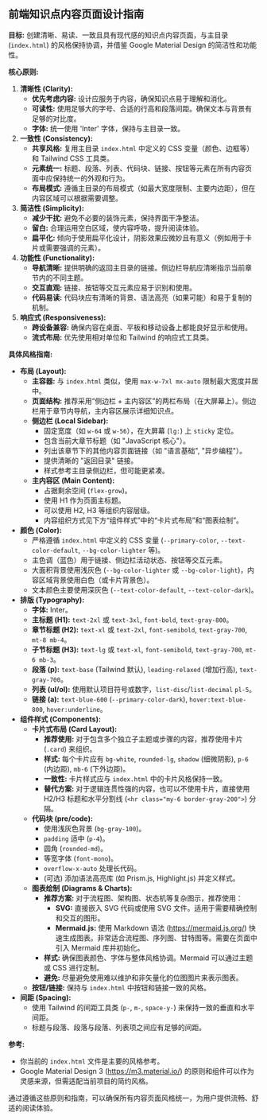 ## 前端知识点内容页面设计指南

**目标:** 创建清晰、易读、一致且具有现代感的知识点内容页面，与主目录 (`index.html`) 的风格保持协调，并借鉴 Google Material Design 的简洁性和功能性。

**核心原则:**

1. **清晰性 (Clarity):**
   - **优先考虑内容:** 设计应服务于内容，确保知识点易于理解和消化。
   - **可读性:** 使用足够大的字号、合适的行高和段落间距。确保文本与背景有足够的对比度。
   - **字体:** 统一使用 'Inter' 字体，保持与主目录一致。
2. **一致性 (Consistency):**
   - **共享风格:** 复用主目录 `index.html` 中定义的 CSS 变量（颜色、边框等）和 Tailwind CSS 工具类。
   - **元素统一:** 标题、段落、列表、代码块、链接、按钮等元素在所有内容页面中应保持统一的外观和行为。
   - **布局模式:** 遵循主目录的布局模式（如最大宽度限制、主要内边距），但在内容区域可以根据需要调整。
3. **简洁性 (Simplicity):**
   - **减少干扰:** 避免不必要的装饰元素，保持界面干净整洁。
   - **留白:** 合理运用空白区域，使内容呼吸，提升阅读体验。
   - **扁平化:** 倾向于使用扁平化设计，阴影效果应微妙且有意义（例如用于卡片或需要强调的元素）。
4. **功能性 (Functionality):**
   - **导航清晰:** 提供明确的返回主目录的链接。侧边栏导航应清晰指示当前章节内的不同主题。
   - **交互直观:** 链接、按钮等交互元素应易于识别和使用。
   - **代码易读:** 代码块应有清晰的背景、语法高亮（如果可能）和易于复制的机制。
5. **响应式 (Responsiveness):**
   - **跨设备兼容:** 确保内容在桌面、平板和移动设备上都能良好显示和使用。
   - **流式布局:** 优先使用相对单位和 Tailwind 的响应式工具类。

**具体风格指南:**

- **布局 (Layout):**
  - **主容器:** 与 `index.html` 类似，使用 `max-w-7xl mx-auto` 限制最大宽度并居中。
  - **页面结构:** 推荐采用“侧边栏 + 主内容区”的两栏布局（在大屏幕上）。侧边栏用于章节内导航，主内容区展示详细知识点。
  - **侧边栏 (Local Sidebar):**
    - 固定宽度（如 `w-64` 或 `w-56`），在大屏幕 (`lg:`) 上 `sticky` 定位。
    - 包含当前大章节标题（如 "JavaScript 核心"）。
    - 列出该章节下的其他内容页面链接（如 "语言基础", "异步编程"）。
    - 提供清晰的 "返回目录" 链接。
    - 样式参考主目录侧边栏，但可能更紧凑。
  - **主内容区 (Main Content):**
    - 占据剩余空间 (`flex-grow`)。
    - 使用 H1 作为页面主标题。
    - 可以使用 H2, H3 等组织内容层级。
    - 内容组织方式见下方“组件样式”中的“卡片式布局”和“图表绘制”。
- **颜色 (Color):**
  - 严格遵循 `index.html` 中定义的 CSS 变量 (`--primary-color`, `--text-color-default`, `--bg-color-lighter` 等)。
  - 主色调（蓝色）用于链接、侧边栏活动状态、按钮等交互元素。
  - 大面积背景使用浅灰色 (`--bg-color-lighter` 或 `--bg-color-light`)，内容区域背景使用白色（或卡片背景色）。
  - 文本颜色主要使用深灰色 (`--text-color-default`, `--text-color-dark`)。
- **排版 (Typography):**
  - **字体:** Inter。
  - **主标题 (H1):** `text-2xl` 或 `text-3xl`, `font-bold`, `text-gray-800`。
  - **章节标题 (H2):** `text-xl` 或 `text-2xl`, `font-semibold`, `text-gray-700`, `mt-8 mb-4`。
  - **子节标题 (H3):** `text-lg` 或 `text-xl`, `font-semibold`, `text-gray-700`, `mt-6 mb-3`。
  - **段落 (p):** `text-base` (Tailwind 默认), `leading-relaxed` (增加行高), `text-gray-700`。
  - **列表 (ul/ol):** 使用默认项目符号或数字，`list-disc`/`list-decimal` `pl-5`。
  - **链接 (a):** `text-blue-600` (`--primary-color-dark`), `hover:text-blue-800`, `hover:underline`。
- **组件样式 (Components):**
  - **卡片式布局 (Card Layout):**
    - **推荐使用:** 对于包含多个独立子主题或步骤的内容，推荐使用卡片 (`.card`) 来组织。
    - **样式:** 每个卡片应有 `bg-white`, `rounded-lg`, `shadow` (细微阴影), `p-6` (内边距), `mb-6` (下外边距)。
    - **一致性:** 卡片样式应与 `index.html` 中的卡片风格保持一致。
    - **替代方案:** 对于逻辑连贯性强的内容，也可以不使用卡片，直接使用 H2/H3 标题和水平分割线 (`<hr class="my-6 border-gray-200">`) 分隔。
  - **代码块 (pre/code):**
    - 使用浅灰色背景 (`bg-gray-100`)。
    - `padding` 适中 (`p-4`)。
    - 圆角 (`rounded-md`)。
    - 等宽字体 (`font-mono`)。
    - `overflow-x-auto` 处理长代码。
    - (可选) 添加语法高亮库 (如 Prism.js, Highlight.js) 并定义样式。
  - **图表绘制 (Diagrams & Charts):**
    - **推荐方案:** 对于流程图、架构图、状态机等复杂图示，推荐使用：
      - **SVG:** 直接嵌入 SVG 代码或使用 SVG 文件。适用于需要精确控制和交互的图形。
      - **Mermaid.js:** 使用 Markdown 语法 (https://mermaid.js.org/) 快速生成图表。非常适合流程图、序列图、甘特图等。需要在页面中引入 Mermaid 库并初始化。
    - **样式:** 确保图表颜色、字体与整体风格协调。Mermaid 可以通过主题或 CSS 进行定制。
    - **避免:** 尽量避免使用难以维护和非矢量化的位图图片来表示图表。
  - **按钮/链接:** 保持与 `index.html` 中按钮和链接一致的风格。
- **间距 (Spacing):**
  - 使用 Tailwind 的间距工具类 (`p-`, `m-`, `space-y-`) 来保持一致的垂直和水平间距。
  - 标题与段落、段落与段落、列表项之间应有足够的间距。

**参考:**

- 你当前的 `index.html` 文件是主要的风格参考。
- Google Material Design 3 (https://m3.material.io/) 的原则和组件可以作为灵感来源，但需适配当前项目的简约风格。

通过遵循这些原则和指南，可以确保所有内容页面风格统一，为用户提供流畅、舒适的阅读体验。